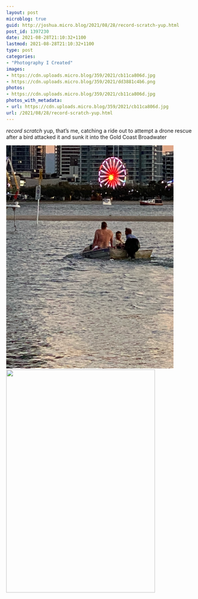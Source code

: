 ```yaml
---
layout: post
microblog: true
guid: http://joshua.micro.blog/2021/08/28/record-scratch-yup.html
post_id: 1397230
date: 2021-08-28T21:10:32+1100
lastmod: 2021-08-28T21:10:32+1100
type: post
categories:
- "Photography I Created"
images:
- https://cdn.uploads.micro.blog/359/2021/cb11ca806d.jpg
- https://cdn.uploads.micro.blog/359/2021/dd3881c4b6.png
photos:
- https://cdn.uploads.micro.blog/359/2021/cb11ca806d.jpg
photos_with_metadata:
- url: https://cdn.uploads.micro.blog/359/2021/cb11ca806d.jpg
url: /2021/08/28/record-scratch-yup.html
---
```

*record scratch* yup, that’s me, catching a ride out to attempt a drone rescue after a bird attacked it and sunk it into the Gold Coast Broadwater

<img src="uploads/2021/cb11ca806d.jpg" width="450" height="600" alt="" /><img src="uploads/2021/dd3881c4b6.png" width="400" height="600" alt="" />
